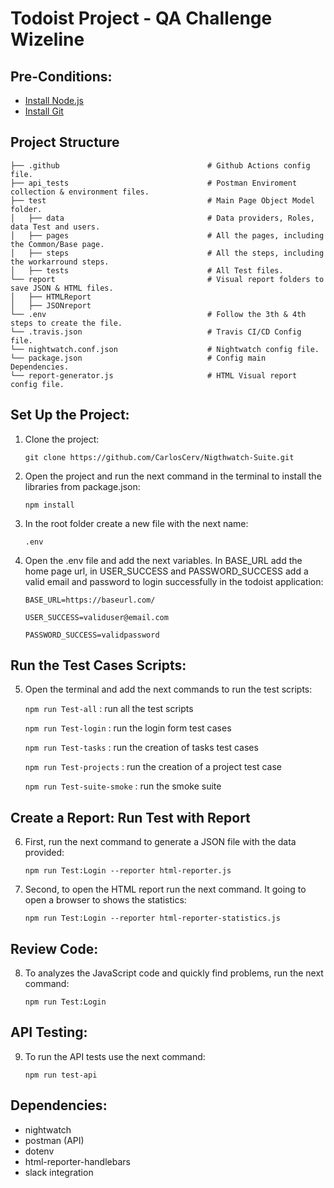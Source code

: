 # Todoist Project - QA Challenge Wizeline

## Pre-Conditions:

- [Install Node.js](https://nodejs.org/en/download/current/)
- [Install Git](https://git-scm.com/downloads)

## Project Structure

```
├── .github                                 # Github Actions config file.
├── api_tests                               # Postman Enviroment collection & environment files.
├── test                                    # Main Page Object Model folder.
│   ├── data                                # Data providers, Roles, data Test and users.
│   ├── pages                               # All the pages, including the Common/Base page.
│   ├── steps                               # All the steps, including the workarround steps.
│   ├── tests                               # All Test files.
└── report                                  # Visual report folders to save JSON & HTML files.
│   ├── HTMLReport
│   ├── JSONreport
└── .env                                    # Follow the 3th & 4th steps to create the file.
└── .travis.json                            # Travis CI/CD Config file.
└── nightwatch.conf.json                    # Nightwatch config file.
└── package.json                            # Config main Dependencies.
└── report-generator.js                     # HTML Visual report config file.
```

## Set Up the Project:

1. Clone the project:

   `git clone https://github.com/CarlosCerv/Nigthwatch-Suite.git`

2. Open the project and run the next command in the terminal to install the libraries from package.json:

   `npm install`

3. In the root folder create a new file with the next name:

   `.env`

4. Open the .env file and add the next variables. In BASE_URL add the home page url, in USER_SUCCESS and PASSWORD_SUCCESS add a valid email and password to login successfully in the todoist application:

   `BASE_URL=https://baseurl.com/`

   `USER_SUCCESS=validuser@email.com`

   `PASSWORD_SUCCESS=validpassword`

## Run the Test Cases Scripts:

5. Open the terminal and add the next commands to run the test scripts:

   `npm run Test-all` : run all the test scripts

   `npm run Test-login` : run the login form test cases

   `npm run Test-tasks` : run the creation of tasks test cases

   `npm run Test-projects` : run the creation of a project test case

   `npm run Test-suite-smoke` : run the smoke suite

## Create a Report: Run Test with Report

6. First, run the next command to generate a JSON file with the data provided:

   `npm run Test:Login --reporter html-reporter.js`

7. Second, to open the HTML report run the next command. It going to open a browser to shows the statistics:

   `npm run Test:Login --reporter html-reporter-statistics.js`

## Review Code:

8. To analyzes the JavaScript code and quickly find problems, run the next command:

   `npm run Test:Login`

## API Testing:

9. To run the API tests use the next command:

   `npm run test-api`

## Dependencies:

- nightwatch
- postman (API)
- dotenv
- html-reporter-handlebars
- slack integration